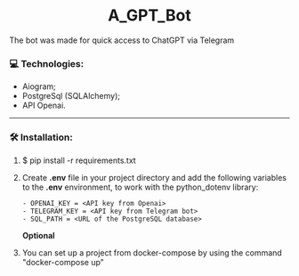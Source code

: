 <h1 align="center">A_GPT_Bot </h1>

The bot was made for quick access to ChatGPT via Telegram


### :computer: Technologies:
- Aiogram;
- PostgreSql (SQLAlchemy);
- API Openai.
---





### :hammer_and_wrench: Installation:
1. $ pip install -r requirements.txt
2. Create **.env** file in your project directory and add the following variables to the **.env** environment, to work with the python_dotenv library:
  
       - OPENAI_KEY = <API key from Openai>
       - TELEGRAM_KEY = <API key from Telegram bot>
       - SQL_PATH = <URL of the PostgreSQL database>  

     **Optional**

3. You can set up a project from docker-compose by using the command "docker-compose up"